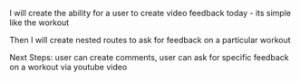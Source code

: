 
I will create the ability for a user to create video feedback today - its simple like the workout 

Then I will create nested routes to ask for feedback on a particular workout

Next Steps:
user can create comments, user can ask for specific feedback on a workout via youtube video


